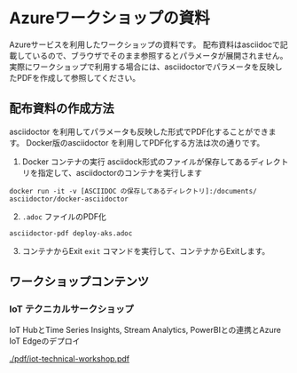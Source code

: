 # Azureワークショップの資料
Azureサービスを利用したワークショップの資料です。
配布資料はasciidocで記載しているので、ブラウザでそのまま参照するとパラメータが展開されません。実際にワークショップで利用する場合には、asciidoctorでパラメータを反映したPDFを作成して参照してください。

## 配布資料の作成方法
asciidoctor を利用してパラメータも反映した形式でPDF化することができます。
Docker版のasciidoctor を利用してPDF化する方法は次の通りです。

1. Docker コンテナの実行
asciidock形式のファイルが保存してあるディレクトリを指定して、asciidoctorのコンテナを実行します

```
docker run -it -v [ASCIIDOC の保存してあるディレクトリ]:/documents/ asciidoctor/docker-asciidoctor
```

2. `.adoc` ファイルのPDF化
```
asciidoctor-pdf deploy-aks.adoc
```

3. コンテナからExit
`exit` コマンドを実行して、コンテナからExitします。


## ワークショップコンテンツ

### IoT テクニカルサークショップ
IoT HubとTime Series Insights, Stream Analytics, PowerBIとの連携とAzure IoT Edgeのデプロイ

[./pdf/iot-technical-workshop.pdf](./pdf/iot-technical-workshop.pdf)
